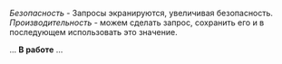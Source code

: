 _Безопасность_ - Запросы экранируются, увеличивая безопасность.
_Производительность_ - можем сделать запрос, сохранить его и в последующем использовать это значение.

... __В работе__ ...
